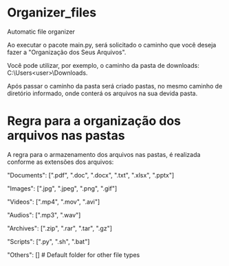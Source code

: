 # Organizer_files
 Automatic file organizer

 Ao executar o pacote main.py, será solicitado o caminho que você deseja fazer a "Organização dos Seus Arquivos".
 
 Você pode utilizar, por exemplo, o caminho da pasta de downloads: C:\Users\<user>\Downloads. 
 
 Após passar o caminho da pasta será criado pastas, no mesmo caminho de diretório informado, onde conterá os arquivos na sua devida pasta.

 # Regra para a organização dos arquivos nas pastas

A regra para o armazenamento dos arquivos nas pastas, é realizada conforme as extensões dos arquivos:

"Documents": [".pdf", ".doc", ".docx", ".txt", ".xlsx", ".pptx"]

"Images": [".jpg", ".jpeg", ".png", ".gif"]

"Videos": [".mp4", ".mov", ".avi"]

"Audios": [".mp3", ".wav"]

"Archives": [".zip", ".rar", ".tar", ".gz"]

"Scripts": [".py", ".sh", ".bat"]

"Others": []  # Default folder for other file types

    
